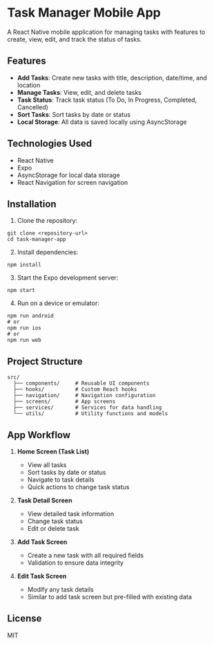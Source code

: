 # Task Manager Mobile App

A React Native mobile application for managing tasks with features to create, view, edit, and track the status of tasks.

## Features

- **Add Tasks**: Create new tasks with title, description, date/time, and location
- **Manage Tasks**: View, edit, and delete tasks
- **Task Status**: Track task status (To Do, In Progress, Completed, Cancelled)
- **Sort Tasks**: Sort tasks by date or status
- **Local Storage**: All data is saved locally using AsyncStorage

## Technologies Used

- React Native
- Expo
- AsyncStorage for local data storage
- React Navigation for screen navigation

## Installation

1. Clone the repository:
```
git clone <repository-url>
cd task-manager-app
```

2. Install dependencies:
```
npm install
```

3. Start the Expo development server:
```
npm start
```

4. Run on a device or emulator:
```
npm run android
# or
npm run ios
# or
npm run web
```

## Project Structure

```
src/
  ├── components/     # Reusable UI components
  ├── hooks/          # Custom React hooks
  ├── navigation/     # Navigation configuration
  ├── screens/        # App screens
  ├── services/       # Services for data handling
  └── utils/          # Utility functions and models
```

## App Workflow

1. **Home Screen (Task List)**
   - View all tasks
   - Sort tasks by date or status
   - Navigate to task details
   - Quick actions to change task status

2. **Task Detail Screen**
   - View detailed task information
   - Change task status
   - Edit or delete task

3. **Add Task Screen**
   - Create a new task with all required fields
   - Validation to ensure data integrity

4. **Edit Task Screen**
   - Modify any task details
   - Similar to add task screen but pre-filled with existing data

## License

MIT 